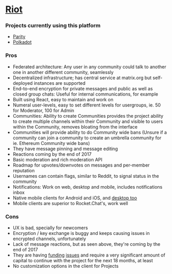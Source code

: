 # [Riot](https://riot.im)

### Projects currently using this platform

- [Parity](https://parity.io)
- [Polkadot](https://polkadot.network)

### Pros
- Federated architecture: Any user in any community could talk to another one in another different community, seamlessly
- Decentralized infrastructure; has central service at matrix.org but self-deployed instances are supported
- End-to-end encryption for private messages and public as well as closed group chats: Useful for internal communications, for example
- Built using React, easy to maintain and work on
- Numeral user-levels, easy to set different levels for usergroups, ie. 50 for Moderator, 100 for Admin
- Communities: Ability to create Communities provides the project ability to create multiple channels within their Community and visible to users within the Community, removes bloating from the interface
- Communities will provide ability to do Community wide bans (Unsure if a community can join a community to create an umbrella community for ie. Ethereum Community wide bans)
- They have message pinning and message editing
- Reactions coming by the end of 2017
- Basic moderation and rich moderation API
- Roadmap for upvotes/downvotes on messages and per-member reputation
- Usernames can contain flags, similar to Reddit, to signal status in the community
- Notifications: Work on web, desktop and mobile, includes notifications inbox
- Native mobile clients for Android and iOS, and [desktop too](https://github.com/mujx/nheko)
- Mobile clients are superior to Rocket.Chat's, work well

### Cons

- UX is bad, specially for newcomers
- Encryption / key exchange is buggy and keeps causing issues in encrypted channels, unfortunately
- Lack of message reactions, but as seen above, they're coming by the end of 2017
- They are having [funding](https://github.com/vector-im/riot-web/issues/2977) [issues](https://matrix.org/blog/2017/07/07/a-call-to-arms-supporting-matrix/) and require a very significant amount of capital to continue with the project for the next 18 months, at least
- No customization options in the client for Projects
